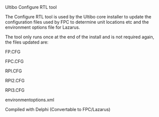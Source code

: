 Ultibo Configure RTL tool

The Configure RTL tool is used by the Ultibo core installer to update the configuration
files used by FPC to determine unit locations etc and the environment options file for
Lazarus.

The tool only runs once at the end of the install and is not required again, the
files updated are:

FP.CFG

FPC.CFG

RPI.CFG

RPI2.CFG

RPI3.CFG

environmentoptions.xml


Compiled with Delphi (Convertable to FPC/Lazarus)
